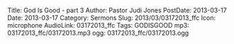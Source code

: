 Title: God Is Good - part 3
Author: Pastor Judi Jones
PostDate: 2013-03-17
Date: 2013-03-17
Category: Sermons
Slug: 2013/03/03172013_ffc
Icon: microphone
AudioLink: 03172013_ffc
Tags: GODISGOOD
mp3: 03172013_ffc/03172013.mp3
ogg: 03172013_ffc/03172013.ogg
